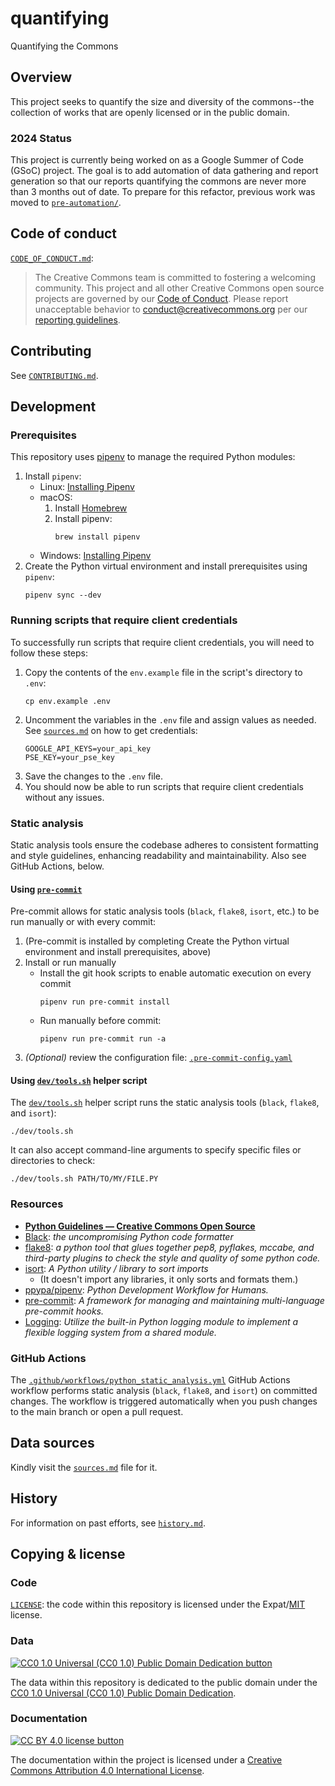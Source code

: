 # quantifying

Quantifying the Commons


## Overview

This project seeks to quantify the size and diversity of the commons--the
collection of works that are openly licensed or in the public domain.


### 2024 Status

This project is currently being worked on as a Google Summer of Code (GSoC)
project. The goal is to add automation of data gathering and report generation
so that our reports quantifying the commons are never more than 3 months out of
date. To prepare for this refactor, previous work was moved to
[`pre-automation/`](pre-automation/).


## Code of conduct

[`CODE_OF_CONDUCT.md`][org-coc]:
> The Creative Commons team is committed to fostering a welcoming community.
> This project and all other Creative Commons open source projects are governed
> by our [Code of Conduct][code_of_conduct]. Please report unacceptable
> behavior to [conduct@creativecommons.org](mailto:conduct@creativecommons.org)
> per our [reporting guidelines][reporting_guide].

[org-coc]: https://github.com/creativecommons/.github/blob/main/CODE_OF_CONDUCT.md
[code_of_conduct]: https://opensource.creativecommons.org/community/code-of-conduct/
[reporting_guide]: https://opensource.creativecommons.org/community/code-of-conduct/enforcement/


## Contributing

See [`CONTRIBUTING.md`][org-contrib].

[org-contrib]: https://github.com/creativecommons/.github/blob/main/CONTRIBUTING.md


## Development


### Prerequisites

This repository uses [pipenv][pipenvdocs] to manage the required Python
modules:
1. Install `pipenv`:
   - Linux: [Installing Pipenv][pipenvinstall]
   - macOS:
     1. Install [Homebrew][homebrew]
     2. Install pipenv:
        ```shell
        brew install pipenv
        ```
   - Windows: [Installing Pipenv][pipenvinstall]
2. Create the Python virtual environment and install prerequisites using
   `pipenv`:
    ```shell
    pipenv sync --dev
    ```

[pipenvdocs]: https://pipenv.pypa.io/en/latest/
[pipenvinstall]: https://pipenv.pypa.io/en/latest/installation/
[homebrew]: https://brew.sh/


### Running scripts that require client credentials

To successfully run scripts that require client credentials, you will need to
follow these steps:
1. Copy the contents of the `env.example` file in the script's directory to
   `.env`:
    ```shell
    cp env.example .env
    ```
2. Uncomment the variables in the `.env` file and assign values as needed. See
   [`sources.md`](sources.md) on how to get credentials:
    ```
    GOOGLE_API_KEYS=your_api_key
    PSE_KEY=your_pse_key
    ```
3. Save the changes to the `.env` file.
4. You should now be able to run scripts that require client credentials
   without any issues.


### Static analysis

Static analysis tools ensure the codebase adheres to consistent formatting and
style guidelines, enhancing readability and maintainability. Also see GitHub
Actions, below.


#### Using [`pre-commit`][pre-commit]

Pre-commit allows for static analysis tools (`black`, `flake8`, `isort`, etc.)
to be run manually or with every commit:

1. (Pre-commit is installed by completing Create the Python virtual environment
   and install prerequisites, above)
2. Install or run manually
   - Install the git hook scripts to enable automatic execution on every commit
       ```shell
       pipenv run pre-commit install
       ```
   - Run manually before commit:
       ```shell
       pipenv run pre-commit run -a
       ```
3. _(Optional)_ review the configuration file:
   [`.pre-commit-config.yaml`](.pre-commit-config.yaml)


#### Using [`dev/tools.sh`][tools-sh] helper script

The [`dev/tools.sh`][tools-sh] helper script runs the static analysis tools
(`black`, `flake8`, and `isort`):
```shell
./dev/tools.sh
```

It can also accept command-line arguments to specify specific files or
directories to check:
```shell
./dev/tools.sh PATH/TO/MY/FILE.PY
```

[tools-sh]: /dev/tools.sh
[pre-commit]: https://pre-commit.com/


### Resources

- **[Python Guidelines — Creative Commons Open Source][ccospyguide]**
- [Black][black]: _the uncompromising Python code formatter_
- [flake8][flake8]: _a python tool that glues together pep8, pyflakes, mccabe,
  and third-party plugins to check the style and quality of some python code._
- [isort][isort]: _A Python utility / library to sort imports_
  - (It doesn't import any libraries, it only sorts and formats them.)
- [ppypa/pipenv][pipenv]: _Python Development Workflow for Humans._
- [pre-commit][pre-commit]: _A framework for managing and maintaining
  multi-language pre-commit hooks._
- [Logging][logging]: _Utilize the built-in Python logging module to implement a flexible logging system from a shared module._

[ccospyguide]: https://opensource.creativecommons.org/contributing-code/python-guidelines/
[black]: https://github.com/psf/black
[flake8]: https://github.com/PyCQA/flake8
[isort]: https://pycqa.github.io/isort/
[pipenv]: https://github.com/pypa/pipenv
[pre-commit]: https://pre-commit.com/
[logging]: https://docs.python.org/3/library/logging.html


### GitHub Actions

The [`.github/workflows/python_static_analysis.yml`][workflow-static-analysis]
GitHub Actions workflow performs static analysis (`black`, `flake8`, and
`isort`) on committed changes. The workflow is triggered automatically when you
push changes to the main branch or open a pull request.

[workflow-static-analysis]: .github/workflows/static_analysis.yml


## Data sources

Kindly visit the [`sources.md`](sources.md) file for it.


## History

For information on past efforts, see [`history.md`](history.md).


## Copying & license


### Code

[`LICENSE`](LICENSE): the code within this repository is licensed under the
Expat/[MIT][mit] license.

[mit]: http://www.opensource.org/licenses/MIT "The MIT License | Open Source Initiative"


### Data

[![CC0 1.0 Universal (CC0 1.0) Public Domain Dedication
button][cc-zero-png]][cc-zero]

The data within this repository is dedicated to the public domain under the
[CC0 1.0 Universal (CC0 1.0) Public Domain Dedication][cc-zero].

[cc-zero-png]: https://licensebuttons.net/l/zero/1.0/88x31.png "CC0 1.0 Universal (CC0 1.0) Public Domain Dedication button"
[cc-zero]: https://creativecommons.org/publicdomain/zero/1.0/

### Documentation

[![CC BY 4.0 license button][cc-by-png]][cc-by]

The documentation within the project is licensed under a [Creative Commons
Attribution 4.0 International License][cc-by].

[cc-by-png]: https://licensebuttons.net/l/by/4.0/88x31.png#floatleft "CC BY 4.0 license button"
[cc-by]: https://creativecommons.org/licenses/by/4.0/ "Creative Commons Attribution 4.0 International License"
